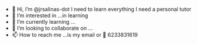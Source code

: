 - 👋 Hi, I’m @jrsalinas-dot I need to learn everything I need a personal tutor
- 👀 I’m interested in ...in learning
- 🌱 I’m currently learning ...
- 💞️ I’m looking to collaborate on ...
- 📫 How to reach me ...is my email or  📱 6233831619

<!---
jrsalinas-dot/jrsalinas-dot is a ✨ special ✨ repository because its `README.md` (this file) appears on your GitHub profile.
You can click the Preview link to take a look at your changes.
--->
